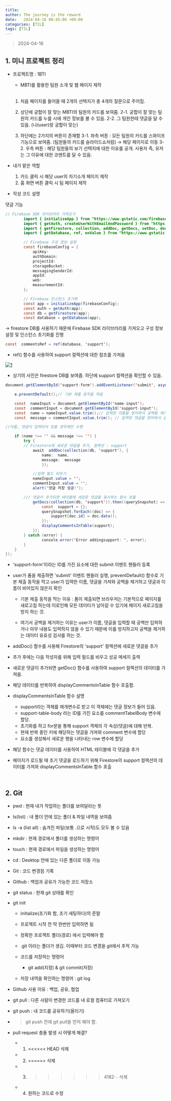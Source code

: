 ```yaml
---
title: 
author: The journey is the reward
date:   2024-04-16 00:45:06 +09:00
categories: [TIL]
tags: [TIL]
---
```



> 2024-04-16

## 1. 미니 프로젝트 정리

- 프로젝트명 : 1BTI
	- MBTI를 활용한 팀원 소개 및 웹 페이지 제작
	<br>
	
	 1.  처음 페이지를 들어올 때 2개의 선택지가 총 4개의 질문으로 주어짐.
	 
	 2.  상단에 궁합이 잘 맞는 MBTI의 팀원의 카드를 보여줌.
	    2-1. 궁합이 잘 맞는 팀원의 카드를 누를 시에 개인 정보를 볼 수 있음.
	    2-2. 그 팀원한테 댓글을 달 수 있음. (나(user)랑 궁합이 맞는)
	 3.  하단에는 2가지의 버튼이 존재함
         3-1. 좌측 버튼 : 모든 팀원의 카드를 스와이프 기능으로 보여줌. (팀원들의 카드를 슬라이드쇼처럼) → 해당 페이지로 이동
        3-2. 우측 버튼 : 해당 팀원들의 보기 선택지에 대한 이유를 공개. 사용자 즉, 유저는 그 이유에 대한 코멘트를 달 수 있음.

- 내가 맡은 역할
	1. 카드 클릭 시 해당 user의 자기소개 페이지 제작
	2. 홈 화면 버튼 클릭 시 팀 페이지 제작

- 작성 코드 설명

댓글 기능
```java
// Firebase SDK 라이브러리 가져오기
        import { initializeApp } from "https://www.gstatic.com/firebasejs/9.22.0/firebase-app.js";
        import { getAuth, createUserWithEmailAndPassword } from "https://www.gstatic.com/firebasejs/9.22.0/firebase-auth.js";
        import { getFirestore, collection, addDoc, getDocs, setDoc, doc } from "https://www.gstatic.com/firebasejs/9.22.0/firebase-firestore.js";
        import { getDatabase, ref, onValue } from "https://www.gstatic.com/firebasejs/9.22.0/firebase-database.js";

        // Firebase 구성 정보 설정
        const firebaseConfig = {
            apiKey: 
            authDomain: 
            projectId: 
            storageBucket: 
            messagingSenderId:
            appId: 
            web:
            measurementId: 
        };

        // Firebase 인스턴스 초기화
        const app = initializeApp(firebaseConfig);
        const auth = getAuth(app);
        const db = getFirestore(app);
        const database = getDatabase(app);

```

-> firestore DB를 사용하기 때문에 Firebase SDK 라이브러리를 가져오고 구성 정보 설정 및 인스턴스 초기화를 진행


```java
const  commentsRef = ref(database, 'support');
```

- ref() 함수를 사용하여 support 컬렉션에 대한 참조를 가져옴

<a  href="https://github.com/LeeNaYoung240/LeeNaYoung240.github.io/assets/107848521/46c9792c-8753-4895-94c1-384cce4b490b"  class="popup img-link"><img  src="https://github.com/LeeNaYoung240/LeeNaYoung240.github.io/assets/107848521/46c9792c-8753-4895-94c1-384cce4b490b"  alt="1"  loading="lazy"></a>  

- 상기의 사진은 firestore DB를 보여줌. 하단에 support 컬렉션을 확인할 수 있음.


```java
document.getElementById('support-form').addEventListener('submit', async (e) => {

	e.preventDefault();// 기본 제출 동작을 막음

	const  nameInput = document.getElementById('name-input');
	const  commentInput = document.getElementById('support-input');
	const  name = nameInput.value.trim();// 입력된 이름을 얻어와서 공백을 제거
	const  message = commentInput.value.trim(); // 입력된 댓글을 얻어와서 공백을 제거

//이름, 댓글이 입력되어 있을 경우에만 수행

	if (name !== '' && message !== '') {
		try {
		// Firestore에 새로운 댓글을 추가, 컬렉션 : support
			await  addDoc(collection(db, 'support'), {
				name:  name,
				message:  message
				});

			//입력 필드 비우기
			nameInput.value = '';
			commentInput.value = '';
			alert('댓글 저장 성공!');

		/// 댓글이 추가되면 테이블에 새로운 댓글을 표시하는 함수 호출
			getDocs(collection(db, 'support')).then((querySnapshot) => {
				const  support = {};
				querySnapshot.forEach((doc) => {
					support[doc.id] = doc.data();
				});
				displayCommentsInTable(support);
			});
		} catch (error) {
				console.error('Error addingsupport: ', error);	
		}
	}
});

```

- 'support-form'이라는 ID를 가진 요소에 대한 submit 이벤트 핸들러 등록

- user가 폼을 제출하면 'submit' 이벤트 핸들러 실행, preventDefault() 함수로 기본 제출 동작을 막고 user가 입력한 이름, 댓글을 가져와 공백을 제거하고 댓글과 이름이 비어있지 않은지 확인
	- 기본 제출 동작을 막는 이유 : 폼이 제출되면 브라우저는 기본적으로 페이지를 새로고침 하는데 이로인해 모든 데이터가 날아갈 수 있기에  페이지 새로고침을 방지 하는 것.
	
	- 여기서 공백을 제거하는 이유는 user가 이름, 댓글을 입력할 때 공백만 입력하거나 아무 내용도 입력하지 않을 수 있기 때문에 이를 방지하고자 공백을 제거하는 데이터 유효성 검사를 하는 것.
- addDoc() 함수를 사용해 Firestore의 'support' 컬렉션에 새로운 댓글을 추가
- 추가 후에는 다음 작성자를 위해 입력 필드를 비우고 성공 메세지 출력
- 새로운 댓글이 추가되면 getDoc() 함수를 사용하여 support 컬렉션의 데이터를 가져옴. 
- 해당 데이터를 반복하여 displayCommentsInTable 함수 호출함.

- displayCommentsInTable 함수 설명 
	- support라는 객체를 매개변수로 받고 이 객체에는 댓글 정보가 들어 있음.
	- support-table-body 라는 ID를 가진 요소를 commentTabelBody 변수에 할당.
	- 초기화를 하고 for문을 통해 support 객체의 각 속성(댓글)에 대해 반복.
	- 현재 반복 중인 키에 해당하는 댓글을 가져와 comment 변수에 할당
	- <tr>요소를 생성해서 새로운 행을 나타내는 row 변수에 할당
- 해당 함수는 댓글 데이터를 사용하여 HTML 테이블에 각 댓글을 추가

- 페이지가 로드될 때 초기 댓글을 로드하기 위해 Firestore의 support 컬렉션의 데이터를 가져와 displayCommentsInTable 함수 호출

<br>

## 2. Git 
- pwd : 현재 내가 작업하는 폴더를 보여달라는 뜻

- ls(list) : 내 폴더 안에 있는 폴더 & 파일 내역을 보여줌
- ls -a (list all) : 숨겨진 파일(보통 .으로 시작)도 모두 볼 수 있음
- mkdir : 현재 경로에서 폴더를 생성하는 명령어
- touch : 현재 경로에서 파일을 생성하는 명령어
- cd : Desktop 안에 있는 다른 폴더로 이동 가능
- Git : 코드 변경점 기록
- Github : 백업과 공유가 가능한 코드 저장소

- git status : 현재 git 상태를 확인
- git init
	- initialize(초기화 함, 초기 세팅하다)의 준말
	- 프로젝트 시작 전 딱 한번만 입력하면 됨
	- 정확한 프로젝트 폴더(경로) 에서 입력해야 함
	-  .git 이라는 폴더가 생김. 이때부터 코드 변경을 git에서 추적 가능
	- 코드를 저장하는 명령어 
		- git add(지정) & git commit(저장)
	
	- 저장 내역을 확인하는 명령어 : git log

- Github 사용 이유 : 백업, 공유, 협업

- git pull : 다른 사람이 변경한 코드를 내 로컬 컴퓨터로 가져오기
- git push : 내 코드를 공유하기(올리기)
- > git push 전에 git pull을 먼저 해야 함.

- pull request 충돌 발생 시 어떻게 해결?
	- 1. <<<<<< HEAD 삭제
	- 2. ====== 삭제
	- 3. >>>>>> 4182··. 삭제
	- 4. 원하는 코드로 수정
